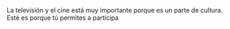 La televisión y el cine está muy importante porque es un parte de cultura. Esté es porque tú permites a participa